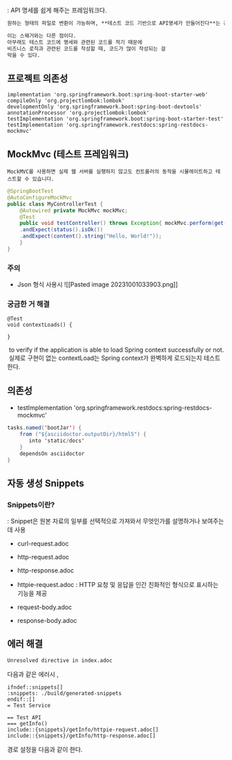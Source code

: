 : API 명세를 쉽게 해주는 프레임워크다.
```markdown
원하는 형태의 파일로 변환이 가능하며, **테스트 코드 기반으로 API명세가 만들어진다**는 강점이 있다.

이는 스웨거와는 다른 점이다. 
아무래도 테스트 코드에 명세와 관련된 코드를 적기 때문에 
비즈니스 로직과 관련된 코드를 작성할 때, 코드가 많이 작성되는 걸 
막을 수 있다.
```

## 프로젝트 의존성
```
implementation 'org.springframework.boot:spring-boot-starter-web'  
compileOnly 'org.projectlombok:lombok'  
developmentOnly 'org.springframework.boot:spring-boot-devtools'  
annotationProcessor 'org.projectlombok:lombok'  
testImplementation 'org.springframework.boot:spring-boot-starter-test'  
testImplementation 'org.springframework.restdocs:spring-restdocs-mockmvc'
```

## MockMvc (테스트 프레임워크)
	MockMVC를 사용하면 실제 웹 서버를 실행하지 않고도 컨트롤러의 동작을 시뮬레이트하고 테스트할 수 있습니다.

```java
@SpringBootTest 
@AutoConfigureMockMvc 
public class MyControllerTest { 
	@Autowired private MockMvc mockMvc; 
	@Test 
	public void testController() throws Exception{ mockMvc.perform(get("/my-endpoint")) 
	.andExpect(status().isOk()) 
	.andExpect(content().string("Hello, World!")); 
	} 
}
```

### 주의
* Json 형식 사용시
![[Pasted image 20231001033903.png]]
### 궁금한 거 해결
```
@Test  
void contextLoads() {  
  
}
```
 to verify if the application is able to load Spring context successfully or not.
 실제로 구현이 없는 contextLoad는 Spring context가 완벽하게 로드되는지 테스트한다.





## 의존성
*   testImplementation 'org.springframework.restdocs:spring-restdocs-mockmvc'

```java
tasks.named('bootJar') {  
    from ("${asciidoctor.outputDir}/html5") {  
       into 'static/docs'  
    }  
    dependsOn asciidoctor  
}
```
## 자동 생성 Snippets
### Snippets이란?
: Snippet은 원본 자료의 일부를 선택적으로 가져와서 무엇인가를 설명하거나 보여주는 데 사용



* curl-request.adoc
* http-request.adoc
* http-response.adoc
* httpie-request.adoc
: HTTP 요청 및 응답을 인간 친화적인 형식으로 표시하는 기능을 제공

* request-body.adoc
* response-body.adoc




## 에러 해결
```
Unresolved directive in index.adoc
```
다음과 같은 에러시 ,
```
ifndef::snippets[]  
:snippets: ./build/generated-snippets  
endif::[]  
= Test Service  
  
== Test API  
=== getInfo()  
include::{snippets}/getInfo/httpie-request.adoc[]  
include::{snippets}/getInfo/http-response.adoc[]
```
경로 설정을 다음과 같이 한다. 